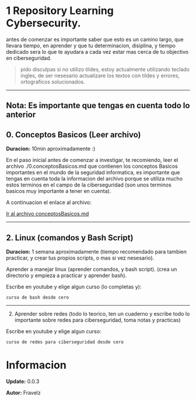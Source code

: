 # 1 Repository Learning Cybersecurity.

antes de comenzar es importante saber que esto es un 
camino largo, que llevara tiempo, en aprender y que 
tu determinacion, disiplina, y tiempo dedicado sera 
lo que te ayudara a cada vez estar mas cerca de tu
objectivo en ciberseguridad.

> pido disculpas si no utilizo tildes, estoy 
actualmente utilizando teclado ingles, de ser nesesario
actualizare los textos con tildes y errores, 
ortograficos solucionados.

---
Nota: Es importante que tengas en cuenta todo lo anterior
---

## 0. Conceptos Basicos (Leer archivo)

**Duracion:** 10min aproximadamente :)

En el paso inicial antes de comenzar a investigar, 
te recomiendo, leer el archivo ./0.conceptosBasicos.md 
que contienen los conceptos Basicos importantes en el 
mundo de la seguridad informatica, es importante que 
tengas en cuenta toda la informacion del archivo porque 
se utiliza mucho estos terminos en el campo de la 
ciberseguridad (son unos terminos basicos muy importante 
a tener en cuenta).

A continuacion el enlace al archivo:

[Ir al archivo conceptosBasicos.md](./0.conceptosBasicos.md)

---

## 2. Linux (comandos y Bash Script)

**Duracion:** 1 semana aproximadamente (tiempo recomendado
para tambien practicar, y crear tus propios scripts, o mas
si vez nesesario).

Aprender a manejar linux (aprender comandos, y bash script).
(crea un directorio y empieza a practicar y aprender bash).

Escribe en youtube y elige algun curso (lo completas y):
``` 
curso de bash desde cero
```

---

2. Aprender sobre redes (todo lo teorico, ten un cuaderno
y escribe todo lo importante sobre redes para ciberseguridad,
toma notas y practicas)

Escribe en youtube y elige algun curso:
``` 
curso de redes para ciberseguridad desde cero
```

# Informacion

**Update:** 0.0.3

**Autor:** Fravelz


